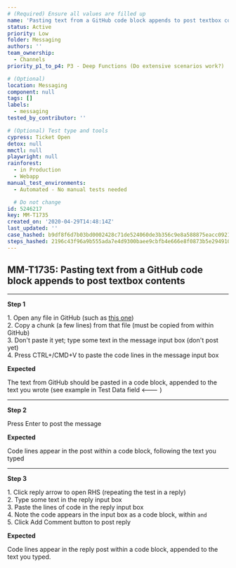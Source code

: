 ```yaml
---
# (Required) Ensure all values are filled up
name: 'Pasting text from a GitHub code block appends to post textbox contents'
status: Active
priority: Low
folder: Messaging
authors: ''
team_ownership:
  - Channels
priority_p1_to_p4: P3 - Deep Functions (Do extensive scenarios work?)

# (Optional)
location: Messaging
component: null
tags: []
labels:
  - messaging
tested_by_contributor: ''

# (Optional) Test type and tools
cypress: Ticket Open
detox: null
mmctl: null
playwright: null
rainforest:
  - in Production
  - Webapp
manual_test_environments:
  - Automated - No manual tests needed

  # Do not change
id: 5246217
key: MM-T1735
created_on: '2020-04-29T14:48:14Z'
last_updated: ''
case_hashed: b9df8f6d7b03bd0002428c71de524060de3b356c9e8a588875eacc092169291988444e5b202324876b6149d64130eee8
steps_hashed: 2196c43f96a9b555ada7e4d9300baee9cbfb4e666e8f0873b5e294910d6afe4d76a8fd7b053bab86b58767fdea6f64de
---
```


<!-- (Auto-generated) Based on frontmatter's "key" and "name" -->

## MM-T1735: Pasting text from a GitHub code block appends to post textbox contents

---

**Step 1**

1\. Open any file in GitHub (such as [this one](https://github.com/mattermost/mattermost-webapp/blob/master/components/app.jsx))\
2\. Copy a chunk (a few lines) from that file (must be copied from within GitHub)\
3\. Don't paste it yet; type some text in the message input box (don't post yet)\
4\. Press CTRL+/CMD+V to paste the code lines in the message input box

**Expected**

The text from GitHub should be pasted in a code block, appended to the text you wrote (see example in Test Data field <--- )

---

**Step 2**

Press Enter to post the message

**Expected**

Code lines appear in the post within a code block, following the text you typed

---

**Step 3**

1\. Click reply arrow to open RHS (repeating the test in a reply)\
2\. Type some text in the reply input box\
3\. Paste the lines of code in the reply input box\
4\. Note the code appears in the input box as a code block, within `and`\
5\. Click Add Comment button to post reply

**Expected**

Code lines appear in the reply post within a code block, appended to the text you typed.
